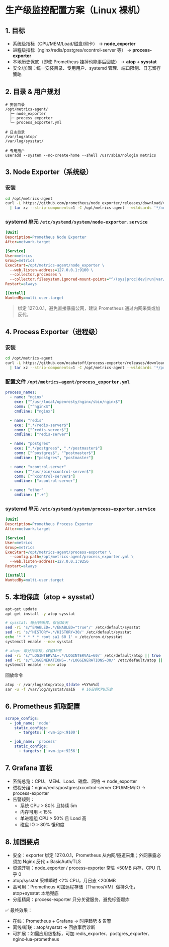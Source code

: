 # 生产级监控配置方案（Linux 裸机）

## 1. 目标
- 系统级指标（CPU/MEM/Load/磁盘/网卡） → **node_exporter**
- 进程级指标（nginx/redis/postgres/xcontrol-server 等） → **process-exporter**
- 本地历史保底（即使 Prometheus 挂掉也能事后回放） → **atop + sysstat**
- 安全/加固：统一安装目录、专用用户、systemd 管理、端口限制、日志留存策略

## 2. 目录 & 用户规划
```
# 安装目录
/opt/metrics-agent/
  ├─ node_exporter
  ├─ process_exporter
  └─ process_exporter.yml

# 日志目录
/var/log/atop/
/var/log/sysstat/

# 专用用户
useradd --system --no-create-home --shell /usr/sbin/nologin metrics
```

## 3. Node Exporter（系统级）
### 安装
```bash
cd /opt/metrics-agent
curl -L https://github.com/prometheus/node_exporter/releases/download/v1.8.2/node_exporter-1.8.2.linux-amd64.tar.gz \
  | tar xz --strip-components=1 -C /opt/metrics-agent --wildcards '*/node_exporter'
```

### systemd 单元 `/etc/systemd/system/node-exporter.service`
```ini
[Unit]
Description=Prometheus Node Exporter
After=network.target

[Service]
User=metrics
Group=metrics
ExecStart=/opt/metrics-agent/node_exporter \
  --web.listen-address=127.0.0.1:9100 \
  --collector.processes \
  --collector.filesystem.ignored-mount-points="^/(sys|proc|dev|run|var/lib/docker/.+)($|/)"
Restart=always

[Install]
WantedBy=multi-user.target
```
> 绑定 127.0.0.1，避免直接暴露公网，建议 Prometheus 通过内网采集或加反代。

## 4. Process Exporter（进程级）
### 安装
```bash
cd /opt/metrics-agent
curl -L https://github.com/ncabatoff/process-exporter/releases/download/v0.7.10/process-exporter-0.7.10.linux-amd64.tar.gz \
  | tar xz --strip-components=1 -C /opt/metrics-agent --wildcards '*/process-exporter'
```

### 配置文件 `/opt/metrics-agent/process_exporter.yml`
```yaml
process_names:
  - name: "nginx"
    exe: ["^/usr/local/openresty/nginx/sbin/nginx$"]
    comm: ["^nginx$"]
    cmdline: ["nginx"]

  - name: "redis"
    exe: [".*/redis-server$"]
    comm: ["^redis-server$"]
    cmdline: ["redis-server"]

  - name: "postgres"
    exe: [".*/postgres$", ".*/postmaster$"]
    comm: ["^postgres$", "^postmaster$"]
    cmdline: ["postgres", "postmaster"]

  - name: "xcontrol-server"
    exe: ["^/usr/bin/xcontrol-server$"]
    comm: ["^xcontrol-server$"]
    cmdline: ["xcontrol-server"]

  - name: "other"
    cmdline: [".+"]
```

### systemd 单元 `/etc/systemd/system/process-exporter.service`
```ini
[Unit]
Description=Prometheus Process Exporter
After=network.target

[Service]
User=metrics
Group=metrics
ExecStart=/opt/metrics-agent/process-exporter \
  --config.path=/opt/metrics-agent/process_exporter.yml \
  --web.listen-address=127.0.0.1:9256
Restart=always

[Install]
WantedBy=multi-user.target
```

## 5. 本地保底（atop + sysstat）
```bash
apt-get update
apt-get install -y atop sysstat

# sysstat: 每分钟采样，保留30天
sed -ri 's/^ENABLED=.*/ENABLED="true"/' /etc/default/sysstat
sed -ri 's/^HISTORY=.*/HISTORY=30/' /etc/default/sysstat
echo '* * * * * root sa1 60 1' > /etc/cron.d/sysstat
systemctl enable --now sysstat

# atop: 每分钟采样，保留30天
sed -ri 's/^LOGINTERVAL=.*/LOGINTERVAL=60/' /etc/default/atop || true
sed -ri 's/^LOGGENERATIONS=.*/LOGGENERATIONS=30/' /etc/default/atop || true
systemctl enable --now atop
```
回放命令
```bash
atop -r /var/log/atop/atop_$(date +%Y%m%d)
sar -u -f /var/log/sysstat/sa16   # 16日的CPU历史
```

## 6. Prometheus 抓取配置
```yaml
scrape_configs:
  - job_name: 'node'
    static_configs:
      - targets: ['<vm-ip>:9100']

  - job_name: 'process'
    static_configs:
      - targets: ['<vm-ip>:9256']
```

## 7. Grafana 面板
- 系统总览：CPU、MEM、Load、磁盘、网络 → node_exporter
- 进程分组：nginx/redis/postgres/xcontrol-server CPU/MEM/IO → process-exporter
- 告警规则：
  - 系统 CPU > 80% 且持续 5m
  - 内存可用 < 15%
  - 单进程组 CPU > 50% 且 Load 高
  - 磁盘 IO > 80% 饿和度

## 8. 加固要点
- 安全：exporter 绑定 127.0.0.1，Prometheus 从内网/隧道采集；外网暴露必须加 Nginx 反代 + BasicAuth/TLS
- 资源开销：node_exporter / process-exporter 常驻 <50MB 内存，CPU 几乎 0
- atop/sysstat 采样瞬时 <2% CPU，月日志 <200MB
- 高可用：Prometheus 可加远程存储（Thanos/VM）做持久化，atop+sysstat 本地兜底
- 分组精简：process-exporter 只分关键服务，避免标签爆炸

✅ 最终效果：
- 在线：Prometheus + Grafana → 时序趋势 & 告警
- 离线/断联：atop/sysstat → 回放事后诊断
- 可扩展：如需应用级指标，可加 redis_exporter、postgres_exporter、nginx-lua-prometheus
